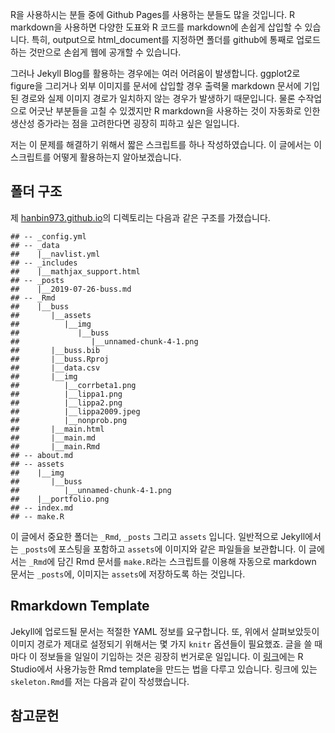 R을 사용하시는 분들 중에 Github Pages를 사용하는 분들도 많을 것입니다. R
markdown을 사용하면 다양한 도표와 R 코드를 markdown에 손쉽게 삽입할 수
있습니다. 특히, output으로 html\_document를 지정하면 폴더를 github에
통째로 업로드 하는 것만으로 손쉽게 웹에 공개할 수 있습니다.

그러나 Jekyll Blog를 활용하는 경우에는 여러 어려움이 발생합니다.
ggplot2로 figure을 그리거나 외부 이미지를 문서에 삽입할 경우 출력물
markdown 문서에 기입된 경로와 실제 이미지 경로가 일치하지 않는 경우가
발생하기 때문입니다. 물론 수작업으로 어긋난 부분들을 고칠 수 있겠지만 R
markdown을 사용하는 것이 자동화로 인한 생산성 증가라는 점을 고려한다면
굉장히 피하고 싶은 일입니다.

저는 이 문제를 해결하기 위해서 짧은 스크립트를 하나 작성하였습니다. 이
글에서는 이 스크립트를 어떻게 활용하는지 알아보겠습니다.

폴더 구조
---------

제 [hanbin973.github.io](https://hanbin973.github.io)의 디렉토리는
다음과 같은 구조를 가졌습니다.

    ## -- _config.yml
    ## -- _data
    ##    |__navlist.yml
    ## -- _includes
    ##    |__mathjax_support.html
    ## -- _posts
    ##    |__2019-07-26-buss.md
    ## -- _Rmd
    ##    |__buss
    ##       |__assets
    ##          |__img
    ##             |__buss
    ##                |__unnamed-chunk-4-1.png
    ##       |__buss.bib
    ##       |__buss.Rproj
    ##       |__data.csv
    ##       |__img
    ##          |__corrbeta1.png
    ##          |__lippa1.png
    ##          |__lippa2.png
    ##          |__lippa2009.jpeg
    ##          |__nonprob.png
    ##       |__main.html
    ##       |__main.md
    ##       |__main.Rmd
    ## -- about.md
    ## -- assets
    ##    |__img
    ##       |__buss
    ##          |__unnamed-chunk-4-1.png
    ##    |__portfolio.png
    ## -- index.md
    ## -- make.R

이 글에서 중요한 폴더는 `_Rmd`, `_posts` 그리고 `assets` 입니다.
일반적으로 Jekyll에서는 `_posts`에 포스팅을 포함하고 `assets`에 이미지와
같은 파일들을 보관합니다. 이 글에서는 `_Rmd`에 담긴 Rmd 문서를
`make.R`라는 스크립트를 이용해 자동으로 markdown 문서는 `_posts`에,
이미지는 `assets`에 저장하도록 하는 것입니다.

Rmarkdown Template
------------------

Jekyll에 업로드될 문서는 적절한 YAML 정보를 요구합니다. 또, 위에서
살펴보았듯이 이미지 경로가 제대로 설정되기 위해서는 몇 가지 `knitr`
옵션들이 필요했죠. 글을 쓸 때마다 이 정보들을 일일이 기입하는 것은
굉장히 번거로운 일입니다. 이
[링크](http://ismayc.github.io/ecots2k16/template_pkg/)에는 R Studio에서
사용가능한 Rmd template을 만드는 법을 다루고 있습니다. 링크에 있는
`skeleton.Rmd`를 저는 다음과 같이 작성했습니다.

참고문헌
--------
